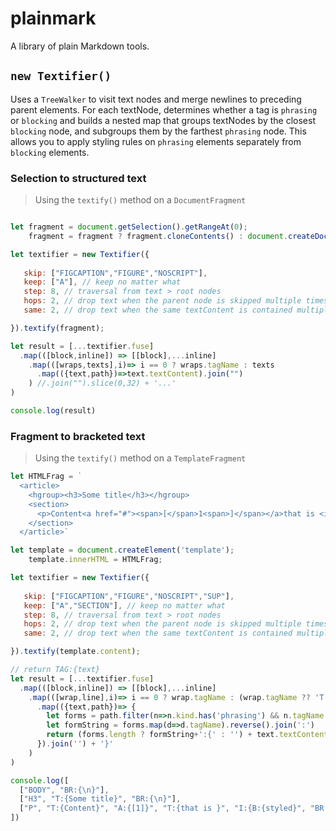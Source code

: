 # plainmark
A library of plain Markdown tools.

## `new Textifier()`

Uses a `TreeWalker` to visit text nodes and merge newlines to preceding parent elements.
For each textNode, determines whether a tag is `phrasing` or `blocking` and builds a nested map that groups textNodes by the closest `blocking` node, and subgroups them by the farthest `phrasing` node.
This allows you to apply styling rules on `phrasing` elements separately from `blocking` elements.

### Selection to structured text
> Using the `textify()` method on a `DocumentFragment`

``` js

let fragment = document.getSelection().getRangeAt(0);
    fragment = fragment ? fragment.cloneContents() : document.createDocumentFragment();

let textifier = new Textifier({ 
   
   skip: ["FIGCAPTION","FIGURE","NOSCRIPT"],
   keep: ["A"], // keep no matter what
   step: 8, // traversal from text > root nodes
   hops: 2, // drop text when the parent node is skipped multiple times
   same: 2, // drop text when the same textContent is contained multiple times

}).textify(fragment);

let result = [...textifier.fuse]
  .map(([block,inline]) => [[block],...inline]
    .map(([wraps,texts],i)=> i == 0 ? wraps.tagName : texts
      .map(({text,path})=>text.textContent).join("")
    ) //.join("").slice(0,32) + '...' 
)

console.log(result)

```

### Fragment to bracketed text 
> Using the `textify()` method on a `TemplateFragment`

```js
let HTMLFrag = `
  <article>
    <hgroup><h3>Some title</h3></hgroup>
    <section>
      <p>Content<a href="#"><span>[</span>1<span>]</span></a>that is <i><b>styled</b></i>\n</p>
    </section>
  </article>`

let template = document.createElement('template');
    template.innerHTML = HTMLFrag;

let textifier = new Textifier({ 
   
   skip: ["FIGCAPTION","FIGURE","NOSCRIPT","SUP"],
   keep: ["A","SECTION"], // keep no matter what
   step: 8, // traversal from text > root nodes
   hops: 2, // drop text when the parent node is skipped multiple times
   same: 2, // drop text when the same textContent is contained multiple times

}).textify(template.content);

// return TAG:{text}
let result = [...textifier.fuse]
  .map(([block,inline]) => [[block],...inline]
    .map(([wrap,line],i)=> i == 0 ? wrap.tagName : (wrap.tagName ?? 'T') + ':{' + line
      .map(({text,path})=> {
        let forms = path.filter(n=>n.kind.has('phrasing') && n.tagName !== 'SPAN' && n !== wrap)
        let formString = forms.map(d=>d.tagName).reverse().join(':')
        return (forms.length ? formString+':{' : '') + text.textContent
      }).join('') + '}'
    )
)

console.log([
  ["BODY", "BR:{\n}"],
  ["H3", "T:{Some title}", "BR:{\n}"],
  ["P", "T:{Content}", "A:{[1]}", "T:{that is }", "I:{B:{styled}", "BR:{\n}"],
])
```